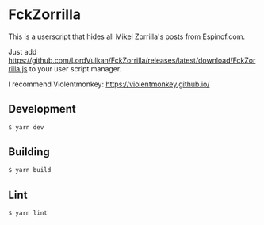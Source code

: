# FckZorrilla

This is a userscript that hides all Mikel Zorrilla's posts from Espinof.com.

Just add https://github.com/LordVulkan/FckZorrilla/releases/latest/download/FckZorrilla.js to your user script manager.

I recommend Violentmonkey: https://violentmonkey.github.io/

## Development

``` sh
$ yarn dev
```

## Building

```sh
$ yarn build
```

## Lint

``` sh
$ yarn lint
```
